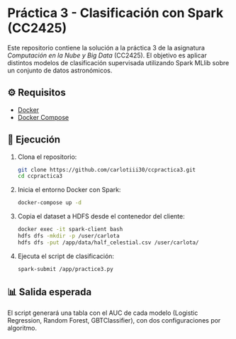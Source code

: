 # Práctica 3 - Clasificación con Spark (CC2425)

Este repositorio contiene la solución a la práctica 3 de la asignatura *Computación en la Nube y Big Data* (CC2425). El objetivo es aplicar distintos modelos de clasificación supervisada utilizando Spark MLlib sobre un conjunto de datos astronómicos.


## ⚙️ Requisitos

- [Docker](https://www.docker.com/)
- [Docker Compose](https://docs.docker.com/compose/)

## 🚀 Ejecución

1. Clona el repositorio:

   ```bash
   git clone https://github.com/carlotiii30/ccpractica3.git
   cd ccpractica3
   ```

2. Inicia el entorno Docker con Spark:

   ```bash
   docker-compose up -d
   ```

3. Copia el dataset a HDFS desde el contenedor del cliente:

   ```bash
   docker exec -it spark-client bash
   hdfs dfs -mkdir -p /user/carlota
   hdfs dfs -put /app/data/half_celestial.csv /user/carlota/
   ```

4. Ejecuta el script de clasificación:
   ```bash
   spark-submit /app/practice3.py
   ```

## 📊 Salida esperada
El script generará una tabla con el AUC de cada modelo (Logistic Regression, Random Forest, GBTClassifier), con dos configuraciones por algoritmo.